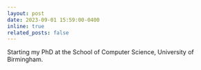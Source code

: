 ```yaml
---
layout: post
date: 2023-09-01 15:59:00-0400
inline: true
related_posts: false
---
```


Starting my PhD at the School of Computer Science, University of Birmingham.